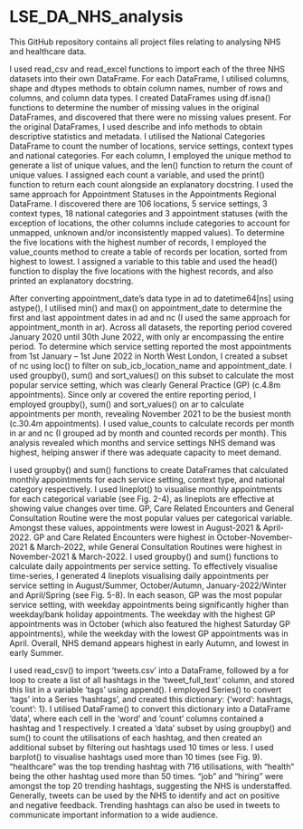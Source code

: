 # LSE_DA_NHS_analysis
This GitHub repository contains all project files relating to analysing NHS and healthcare data.

I used read_csv and read_excel functions to import each of the three NHS datasets into their own DataFrame. For each DataFrame, I utilised columns, shape and dtypes methods to obtain column names, number of rows and columns, and column data types. I created DataFrames using df.isna() functions to determine the number of missing values in the original DataFrames, and discovered that there were no missing values present. For the original DataFrames, I used describe and info methods to obtain descriptive statistics and metadata. I utilised the National Categories DataFrame to count the number of locations, service settings, context types and national categories. For each column, I employed the unique method to generate a list of unique values, and the len() function to return the count of unique values. I assigned each count a variable, and used the print() function to return each count alongside an explanatory docstring. I used the same approach for Appointment Statuses in the Appointments Regional DataFrame. I discovered there are 106 locations, 5 service settings, 3 context types, 18 national categories and 3 appointment statuses (with the exception of locations, the other columns include categories to account for unmapped, unknown and/or inconsistently mapped values). To determine the five locations with the highest number of records, I employed the value_counts method to create a table of records per location, sorted from highest to lowest. I assigned a variable to this table and used the head() function to display the five locations with the highest records, and also printed an explanatory docstring.

After converting appointment_date’s data type in ad to datetime64[ns] using astype(), I utilised min() and max() on appointment_date to determine the first and last appointment dates in ad and nc (I used the same approach for appointment_month in ar). Across all datasets, the reporting period covered January 2020 until 30th June 2022, with only ar encompassing the entire period. To determine which service setting reported the most appointments from 1st January – 1st June 2022 in North West London, I created a subset of nc using loc() to filter on sub_icb_location_name and appointment_date. I used groupby(), sum() and sort_values() on this subset to calculate the most popular service setting, which was clearly General Practice (GP) (c.4.8m appointments). Since only ar covered the entire reporting period, I employed groupby(), sum() and sort_values() on ar to calculate appointments per month, revealing November 2021 to be the busiest month (c.30.4m appointments). I used value_counts to calculate records per month in ar and nc (I grouped ad by month and counted records per month). This analysis revealed which months and service settings NHS demand was highest, helping answer if there was adequate capacity to meet demand.

I used groupby() and sum() functions to create DataFrames that calculated monthly appointments for each service setting, context type, and national category respectively. I used lineplot() to visualise monthly appointments for each categorical variable (see Fig. 2-4), as lineplots are effective at showing value changes over time. GP, Care Related Encounters and General Consultation Routine were the most popular values per categorical variable. Amongst these values, appointments were lowest in August-2021 & April-2022. GP and Care Related Encounters were highest in October-November-2021 & March-2022, while General Consultation Routines were highest in November-2021 & March-2022. I used groupby() and sum() functions to calculate daily appointments per service setting. To effectively visualise time-series, I generated 4 lineplots visualising daily appointments per service setting in August/Summer, October/Autumn, January-2022/Winter and April/Spring (see Fig. 5-8). In each season, GP was the most popular service setting, with weekday appointments being significantly higher than weekday/bank holiday appointments. The weekday with the highest GP appointments was in October (which also featured the highest Saturday GP appointments), while the weekday with the lowest GP appointments was in April. Overall, NHS demand appears highest in early Autumn, and lowest in early Summer.

I used read_csv() to import ‘tweets.csv’ into a DataFrame, followed by a for loop to create a list of all hashtags in the ‘tweet_full_text’ column, and stored this list in a variable ‘tags’ using append(). I employed Series() to convert ‘tags’ into a Series ‘hashtags’, and created this dictionary: {‘word’: hashtags, ‘count’: 1}. I utilised DataFrame() to convert this dictionary into a DataFrame ‘data’, where each cell in the ‘word’ and ‘count’ columns contained a hashtag and 1 respectively. I created a ‘data’ subset by using groupby() and sum() to count the utilisations of each hashtag, and then created an additional subset by filtering out hashtags used 10 times or less. I used barplot() to visualise hashtags used more than 10 times (see Fig. 9). “healthcare” was the top trending hashtag with 716 utilisations, with “health” being the other hashtag used more than 50 times. “job” and “hiring” were amongst the top 20 trending hashtags, suggesting the NHS is understaffed. Generally, tweets can be used by the NHS to identify and act on positive and negative feedback. Trending hashtags can also be used in tweets to communicate important information to a wide audience.
